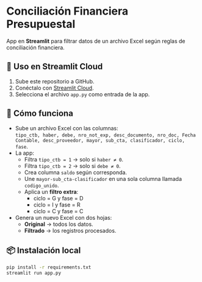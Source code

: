 # Conciliación Financiera Presupuestal

App en **Streamlit** para filtrar datos de un archivo Excel según reglas de conciliación financiera.

## 🚀 Uso en Streamlit Cloud
1. Sube este repositorio a GitHub.
2. Conéctalo con [Streamlit Cloud](https://share.streamlit.io).
3. Selecciona el archivo `app.py` como entrada de la app.

## 📂 Cómo funciona
- Sube un archivo Excel con las columnas:  
  `tipo_ctb, haber, debe, nro_not_exp, desc_documento, nro_doc, Fecha Contable, desc_proveedor, mayor, sub_cta, clasificador, ciclo, fase`.
- La app:
  - Filtra `tipo_ctb = 1` → solo si `haber ≠ 0`.  
  - Filtra `tipo_ctb = 2` → solo si `debe ≠ 0`.  
  - Crea columna `saldo` según corresponda.  
  - Une `mayor-sub_cta-clasificador` en una sola columna llamada `codigo_unido`.  
  - Aplica un **filtro extra**:  
    - ciclo = G y fase = D  
    - ciclo = I y fase = R  
    - ciclo = C y fase = C  
- Genera un nuevo Excel con dos hojas:
  - **Original** → todos los datos.
  - **Filtrado** → los registros procesados.

## 📦 Instalación local
```bash
pip install -r requirements.txt
streamlit run app.py
